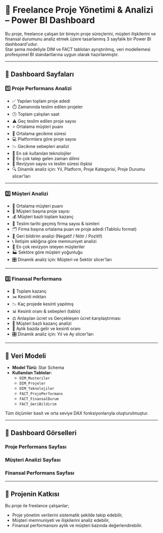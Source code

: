# 🚀 Freelance Proje Yönetimi & Analizi – Power BI Dashboard

Bu proje, freelance çalışan bir bireyin proje süreçlerini, müşteri ilişkilerini ve finansal durumunu analiz etmek üzere tasarlanmış 3 sayfalık bir Power BI dashboard'udur.  
Star şema modeliyle DIM ve FACT tabloları ayrıştırılmış, veri modellemesi profesyonel BI standartlarına uygun olarak hazırlanmıştır.

---

## 🧠 Dashboard Sayfaları

### 1️⃣ Proje Performans Analizi
- ✅ Yapılan toplam proje adedi  
- ⏱️ Zamanında teslim edilen projeler  
- 🕒 Toplam çalışılan saat  
- ⚠️ Geç teslim edilen proje sayısı  
- ⭐ Ortalama müşteri puanı  
- 🧭 Ortalama gecikme süresi  
- 💻 Platformlara göre proje sayısı  
- 📉 Gecikme sebepleri analizi  
- 🔧 En sık kullanılan teknolojiler  
- 📅 En çok talep gelen zaman dilimi  
- 🔁 Revizyon sayısı vs teslim süresi ilişkisi  
- 🔍 Dinamik analiz için: Yıl, Platform, Proje Kategorisi, Proje Durumu slicer'ları

---

### 2️⃣ Müşteri Analizi
- 🤝 Ortalama müşteri puanı  
- 📁 Müşteri başına proje sayısı  
- 💰 Müşteri bazlı toplam kazanç  
- 🧾 Teslim tarihi geçmiş firma sayısı & isimleri  
- 🗂️ Firma başına ortalama puan ve proje adedi (Tablolu format)  
- 💬 Geri bildirim analizi (Negatif / Nötr / Pozitif)  
- 📞 İletişim sıklığına göre memnuniyet analizi  
- 🔄 En çok revizyon isteyen müşteriler  
- 🏭 Sektöre göre müşteri yoğunluğu  
- 🎛️ Dinamik analiz için: Müşteri ve Sektör slicer’ları

---

### 3️⃣ Finansal Performans
- 💸 Toplam kazanç  
- ✂️ Kesinti miktarı  
- 📉 Kaç projede kesinti yapılmış  
- 📊 Kesinti oranı & sebepleri (tablo)  
- ⚖️ Anlaşılan ücret vs Gerçekleşen ücret karşılaştırması  
- 📌 Müşteri bazlı kazanç analizi  
- 📆 Aylık bazda gelir ve kesinti oranı  
- 🎛️ Dinamik analiz için: Yıl ve Ay slicer’ları

---

## 🧱 Veri Modeli

- **Model Türü:** Star Schema  
- **Kullanılan Tablolar:**
  - `DIM_Musteriler`
  - `DIM_Projeler`
  - `DIM_Teknolojiler`
  - `FACT_ProjePerformans`
  - `FACT_FinansalDurum`
  - `FACT_GeriBildirim`

Tüm ölçümler basit ve orta seviye DAX fonksiyonlarıyla oluşturulmuştur.

---

## 📸 Dashboard Görselleri

### Proje Performans Sayfası  


### Müşteri Analizi Sayfası  


### Finansal Performans Sayfası  


---

## 🎯 Projenin Katkısı

Bu proje ile freelance çalışanlar;
- Proje yönetim verilerini sistematik şekilde takip edebilir,
- Müşteri memnuniyeti ve ilişkilerini analiz edebilir,
- Finansal performansını aylık ve müşteri bazında değerlendirebilir.

